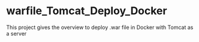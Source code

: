 # warfile_Tomcat_Deploy_Docker
This project gives the overview to deploy  .war file in Docker with Tomcat as a server
